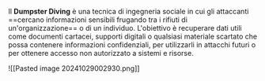 Il **Dumpster Diving** è una tecnica di ingegneria sociale in cui gli attaccanti ==cercano informazioni sensibili frugando tra i rifiuti di un'organizzazione== o di un individuo. L'obiettivo è recuperare dati utili come documenti cartacei, supporti digitali o qualsiasi materiale scartato che possa contenere informazioni confidenziali, per utilizzarli in attacchi futuri o per ottenere accesso non autorizzato a sistemi e risorse.

![[Pasted image 20241029002930.png]]
